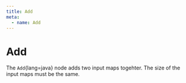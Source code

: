 ```yaml
---
title: Add
meta:
  - name: Add
---
```


# Add

The `Add`{lang=java} node adds two input maps togehter. The size of the input maps must be the same.
